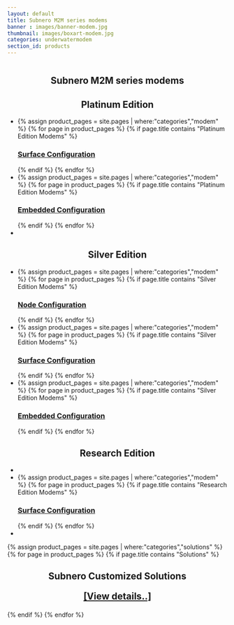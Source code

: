 ```yaml
---
layout: default
title: Subnero M2M series modems
banner : images/banner-modem.jpg
thumbnail: images/boxart-modem.jpg
categories: underwatermodem
section_id: products
---
```


<div class='full tall' style='background-image: url({{site.baseurl}}/{{page.banner}});'>
  <div class='row'>
    <div class='large-12 columns'>
      <!-- {% include section-header.html title=page.title tagline=page.tagline color=page.title_color class="big" %} -->
    </div>
  </div>
  <div class='four spacing'></div>
  <div class='four spacing'></div>
</div>

<!--<div class='full' style='background:#F5F5F5'>-->
<div class='cGBxoB'>
<section class='bsPRnx'>
	<h1 class='thin' style='text-align: center'>Subnero M2M series modems</h1>
	<div class='eyXpDN'>
		<div class='cmXrEt'>
			<h1 class='thin' style='text-align: center'>Platinum Edition</h1>
			<ul class="gfXsQG">
				<li class="fuqHMA">
					<div class="hOXnHC">
						{% assign product_pages = site.pages | where:"categories","modem" %}
  						{% for page in product_pages %}
  						{% if page.title contains "Platinum Edition Modems" %}
				        <div class='mod modBlogPost'>
				        	<a href="{{site.baseurl}}{{page.url}}#surface"><img alt="" src="{{site.baseurl}}/images/thumbnail-wnc-m25mps3.jpg" />
				          	<div class='content'>
				            <h3 style="text-transform: none;">Surface Configuration</h3>
				          </div></a>
				        </div>
				        {% endif %}
				        {% endfor %}
					</div>
				</li>
				<li class="fuqHMA">
					<div class="hOXnHC">
						{% assign product_pages = site.pages | where:"categories","modem" %}
  						{% for page in product_pages %}
  						{% if page.title contains "Platinum Edition Modems" %}
				        <div class='mod modBlogPost'>
				        	<a href="{{site.baseurl}}{{page.url}}#title"><img alt="" src="{{site.baseurl}}/images/thumbnail-wnc-m25mpe3.jpg" />
				          	<div class='content'>
				            <h3 style="text-transform: none;">Embedded Configuration</h3>
				          </div></a>
				        </div>
				        {% endif %}
				        {% endfor %}
					</div>
				</li>
				<li class="fuqHMA"></li>
			</ul>
		</div>
		<div class='cmXrEt'>
			<h1 class='thin' style='text-align: center'>Silver Edition</h1>
			<ul class="gfXsQG">
				<li class="fuqHMA">
					<div class="hOXnHC">
						{% assign product_pages = site.pages | where:"categories","modem" %}
  						{% for page in product_pages %}
  						{% if page.title contains "Silver Edition Modems" %}
				        <div class='mod modBlogPost'>
				        	<a href="{{site.baseurl}}{{page.url}}#title"><img alt="" src="{{site.baseurl}}/images/thumbnail-wnc-m25msn3.jpg" />
				          	<div class='content'>
				            <h3 style="text-transform: none;">Node Configuration</h3>
				          </div></a>
				        </div>
				        {% endif %}
				        {% endfor %}
					</div>
				</li>
				<li class="fuqHMA">
					<div class="hOXnHC">
						{% assign product_pages = site.pages | where:"categories","modem" %}
  						{% for page in product_pages %}
  						{% if page.title contains "Silver Edition Modems" %}
				        <div class='mod modBlogPost'>
				        	<a href="{{site.baseurl}}{{page.url}}#surface"><img alt="" src="{{site.baseurl}}/images/thumbnail-wnc-m25mss3.jpg" />
				          	<div class='content'>
				            <h3 style="text-transform: none;">Surface Configuration</h3>
				          </div></a>
				        </div>
				        {% endif %}
				        {% endfor %}
					</div>
				</li>
				<li class="fuqHMA">
					<div class="hOXnHC">
						{% assign product_pages = site.pages | where:"categories","modem" %}
  						{% for page in product_pages %}
  						{% if page.title contains "Silver Edition Modems" %}
				        <div class='mod modBlogPost'>
				        	<a href="{{site.baseurl}}{{page.url}}#embedded"><img alt="" src="{{site.baseurl}}/images/thumbnail-wnc-m25mse3.jpg" />
				          	<div class='content'>
				            <h3 style="text-transform: none;">Embedded Configuration</h3>
				          </div></a>
				        </div>
				        {% endif %}
				        {% endfor %}
					</div>
				</li>
			</ul>
		</div>
		<div class='cmXrEt'>
			<h1 class='thin' style='text-align: center'>Research Edition</h1>
			<ul class="gfXsQG">
				<li class="fuqHMA"></li>
				<li class="fuqHMA">
					<div class="hOXnHC">
						{% assign product_pages = site.pages | where:"categories","modem" %}
  						{% for page in product_pages %}
  						{% if page.title contains "Research Edition Modems" %}
				        <div class='mod modBlogPost'>
				        	<a href="{{site.baseurl}}{{page.url}}"><img alt="" src="{{site.baseurl}}/{{page.thumbnail}}" />
				          	<div class='content'>
				            <h3 style="text-transform: none;">Surface Configuration</h3>
				          </div></a>
				        </div>
				        {% endif %}
				        {% endfor %}
					</div>
				</li>
				<li class="fuqHMA"></li>
			</ul>
		</div>
		<div class='cmXrEt'>
			{% assign product_pages = site.pages | where:"categories","solutions" %}
			{% for page in product_pages %}
			{% if page.title contains "Solutions" %}
            <h1 class='thin' style='text-align: center'>Subnero Customized Solutions <p><a href="{{site.baseurl}}{{page.url}}#customized-solutions" style="text-transform: none;">[View details..]</a></p>
            </h1>
            {% endif %}
			{% endfor %}
		</div>
	</div>
</section>
</div>